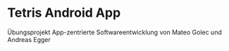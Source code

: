 # Tetris Android App 
Übungsprojekt App-zentrierte Softwareentwicklung von Mateo Golec und Andreas Egger
